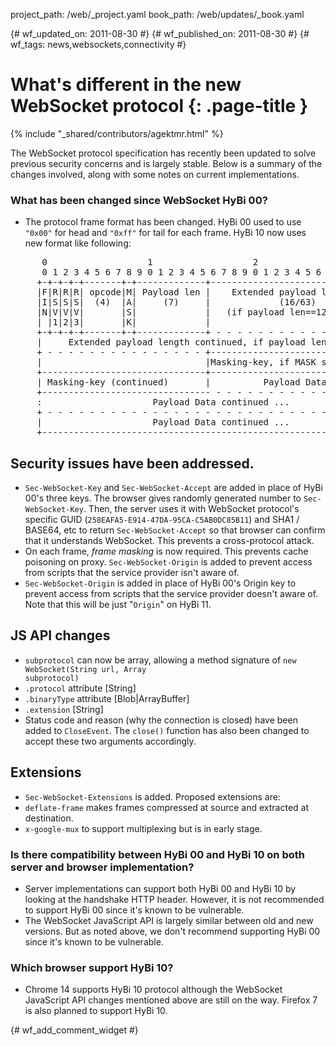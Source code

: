 project_path: /web/_project.yaml
book_path: /web/updates/_book.yaml

{# wf_updated_on: 2011-08-30 #}
{# wf_published_on: 2011-08-30 #}
{# wf_tags: news,websockets,connectivity #}

# What's different in the new WebSocket protocol {: .page-title }

{% include "_shared/contributors/agektmr.html" %}


The WebSocket protocol specification has recently been updated to solve previous security concerns and is largely stable. Below is a summary of the changes involved, along with some notes on current implementations.

### What has been changed since WebSocket HyBi 00?

* The protocol frame format has been changed. HyBi 00 used to use <code>"0x00"</code> for head and <code>"0xff"</code> for tail for each frame. HyBi 10 now uses new format like following:

<pre class="prettyprint">
      0                   1                   2                   3
      0 1 2 3 4 5 6 7 8 9 0 1 2 3 4 5 6 7 8 9 0 1 2 3 4 5 6 7 8 9 0 1
     +-+-+-+-+-------+-+-------------+-------------------------------+
     |F|R|R|R| opcode|M| Payload len |    Extended payload length    |
     |I|S|S|S|  (4)  |A|     (7)     |             (16/63)           |
     |N|V|V|V|       |S|             |   (if payload len==126/127)   |
     | |1|2|3|       |K|             |                               |
     +-+-+-+-+-------+-+-------------+ - - - - - - - - - - - - - - - +
     |     Extended payload length continued, if payload len == 127  |
     + - - - - - - - - - - - - - - - +-------------------------------+
     |                               |Masking-key, if MASK set to 1  |
     +-------------------------------+-------------------------------+
     | Masking-key (continued)       |          Payload Data         |
     +-------------------------------- - - - - - - - - - - - - - - - +
     :                     Payload Data continued ...                :
     + - - - - - - - - - - - - - - - - - - - - - - - - - - - - - - - +
     |                     Payload Data continued ...                |
     +---------------------------------------------------------------+
</pre>

## Security issues have been addressed.

* <code>Sec-WebSocket-Key</code> and <code>Sec-WebSocket-Accept</code> are added in place of HyBi 00's three keys. The browser gives randomly generated number to <code>Sec-WebSocket-Key</code>. Then, the server uses it with WebSocket protocol's specific GUID (<code>258EAFA5-E914-47DA-95CA-C5AB0DC85B11</code>) and SHA1 / BASE64, etc to return <code>Sec-WebSocket-Accept</code> so that browser can confirm that it understands WebSocket. This prevents a cross-protocol attack.
* On each frame, *frame masking* is now required. This prevents cache poisoning on proxy. <code>Sec-WebSocket-Origin</code> is added to prevent access from scripts that the service provider isn't aware of.
* <code>Sec-WebSocket-Origin</code> is added in place of HyBi 00's Origin key to prevent access from scripts that the service provider doesn't aware of. Note that this will be just "<code>Origin</code>" on HyBi 11.

## JS API changes

* <code>subprotocol</code> can now be array, allowing a method signature of <code>new WebSocket(String url, Array subprotocol)</code>
* <code>.protocol</code> attribute [String]
* <code>.binaryType</code> attribute [Blob|ArrayBuffer]
* <code>.extension</code> [String]
* Status code and reason (why the connection is closed) have been added to <code>CloseEvent</code>.  The <code>close()</code> function has also been changed to accept these two arguments accordingly.

## Extensions
* <code>Sec-WebSocket-Extensions</code> is added. Proposed extensions are:
* <code>deflate-frame</code> makes frames compressed at source and extracted at destination.
* <code>x-google-mux</code> to support multiplexing but is in early stage.

### Is there compatibility between HyBi 00 and HyBi 10 on both server and browser implementation?

* Server implementations can support both HyBi 00 and HyBi 10 by looking at the handshake HTTP header. However, it is not recommended to support HyBi 00 since it's known to be vulnerable.
* The WebSocket JavaScript API is largely similar between old and new versions. But as noted above, we don't recommend supporting HyBi 00 since it's known to be vulnerable.

### Which browser support HyBi 10?

* Chrome 14 supports HyBi 10 protocol although the WebSocket JavaScript API changes mentioned above are still on the way. Firefox 7 is also planned to support HyBi 10.


{# wf_add_comment_widget #}
